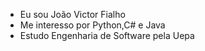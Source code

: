 - Eu sou João Victor Fialho
- Me interesso por Python,C# e Java
- Estudo Engenharia de Software pela Uepa


<!---
# Heading level 1
--->

